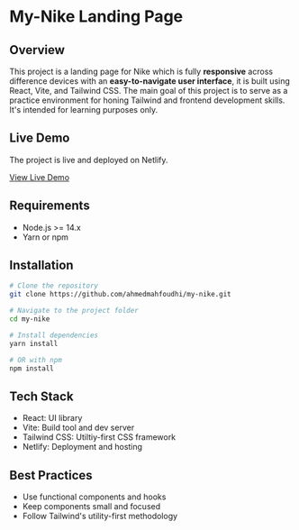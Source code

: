 # My-Nike Landing Page

## Overview

This project is a landing page for Nike which is fully **responsive** across difference devices with an **easy-to-navigate user interface**, it is built using React, Vite, and Tailwind CSS. The main goal of this project is to serve as a practice environment for honing Tailwind and frontend development skills. It's intended for learning purposes only.

## Live Demo

The project is live and deployed on Netlify.

[View Live Demo](https://clever-hotteok-62825f.netlify.app/)

## Requirements

- Node.js >= 14.x
- Yarn or npm

## Installation

```bash
# Clone the repository
git clone https://github.com/ahmedmahfoudhi/my-nike.git

# Navigate to the project folder
cd my-nike

# Install dependencies
yarn install

# OR with npm
npm install
```

## Tech Stack
- React: UI library
- Vite: Build tool and dev server
- Tailwind CSS: Utiltiy-first CSS framework
- Netlify: Deployment and hosting

## Best Practices
- Use functional components and hooks
- Keep components small and focused
- Follow Tailwind's utility-first methodology
